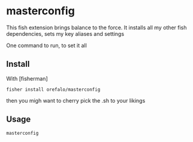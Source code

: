 # masterconfig

This fish extension brings balance to the force.
It installs all my other fish dependencies, sets my key aliases and settings

One command to run, to set it all

## Install

With [fisherman]

```
fisher install orefalo/masterconfig
```

then you migh want to cherry pick the .sh to your likings

## Usage

```fish
masterconfig
```
